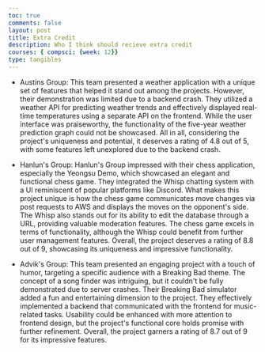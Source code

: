 ```yaml
---
toc: true
comments: false
layout: post
title: Extra Credit
description: Who I think should recieve extra credit
courses: { compsci: {week: 12}}
type: tangibles
---
```


- Austins Group: This team presented a weather application with a unique set of features that helped it stand out among the projects. However, their demonstration was limited due to a backend crash. They utilized a weather API for predicting weather trends and effectively displayed real-time temperatures using a separate API on the frontend. While the user interface was praiseworthy, the functionality of the five-year weather prediction graph could not be showcased. All in all, considering the project's uniqueness and potential, it deserves a rating of 4.8 out of 5, with some features left unexplored due to the backend crash.

- Hanlun's Group: Hanlun's Group impressed with their chess application, especially the Yeongsu Demo, which showcased an elegant and functional chess game. They integrated the Whisp chatting system with a UI reminiscent of popular platforms like Discord. What makes this project unique is how the chess game communicates move changes via post requests to AWS and displays the moves on the opponent's side. The Whisp also stands out for its ability to edit the database through a URL, providing valuable moderation features. The chess game excels in terms of functionality, although the Whisp could benefit from further user management features. Overall, the project deserves a rating of 8.8 out of 9, showcasing its uniqueness and impressive functionality.

- Advik's Group: This team presented an engaging project with a touch of humor, targeting a specific audience with a Breaking Bad theme. The concept of a song finder was intriguing, but it couldn't be fully demonstrated due to server crashes. Their Breaking Bad simulator added a fun and entertaining dimension to the project. They effectively implemented a backend that communicated with the frontend for music-related tasks. Usability could be enhanced with more attention to frontend design, but the project's functional core holds promise with further refinement. Overall, the project garners a rating of 8.7 out of 9 for its impressive features.